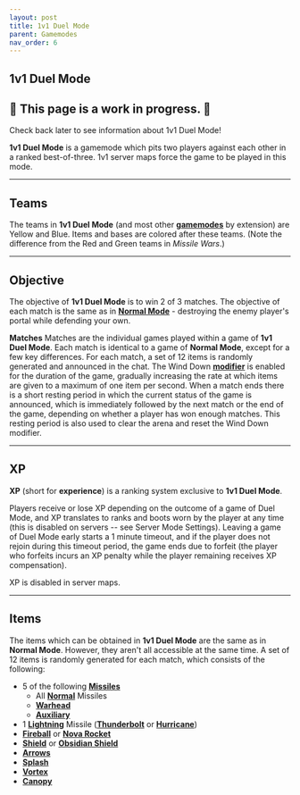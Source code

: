 ```yaml
---
layout: post
title: 1v1 Duel Mode
parent: Gamemodes
nav_order: 6
---
```

**1v1 Duel Mode**
---

## 🚧 This page is a **work in progress**. 🚧

Check back later to see information about 1v1 Duel Mode!

**1v1 Duel Mode** is a gamemode which pits two players against each other in a ranked best-of-three. 1v1 server maps force the game to be played in this mode.

---
## Teams
The teams in **1v1 Duel Mode** (and most other **[gamemodes](https://zeroniaserver.github.io/RocketRidersWiki/gamemodes)** by extension) are Yellow and Blue. Items and bases are colored after these teams. (Note the difference from the Red and Green teams in *Missile Wars*.)

---
## Objective
The objective of **1v1 Duel Mode** is to win 2 of 3 matches. The objective of each match is the same as in **[Normal Mode](https://zeroniaserver.github.io/RocketRidersWiki/gamemodes/normal#objective)** - destroying the enemy player's portal while defending your own.

**Matches**
Matches are the individual games played within a game of **1v1 Duel Mode**. Each match is identical to a game of **Normal Mode**, except for a few key differences. For each match, a set of 12 items is randomly generated and announced in the chat. The Wind Down **[modifier](https://zeroniaserver.github.io/RocketRidersWiki/modification_room/modifiers.html)** is enabled for the duration of the game, gradually increasing the rate at which items are given to a maximum of one item per second. When a match ends there is a short resting period in which the current status of the game is announced, which is immediately followed by the next match or the end of the game, depending on whether a player has won enough matches. This resting period is also used to clear the arena and reset the Wind Down modifier.

---
## XP
**XP** (short for **experience**) is a ranking system exclusive to **1v1 Duel Mode**.

Players receive or lose XP depending on the outcome of a game of Duel Mode, and XP translates to ranks and boots worn by the player at any time (this is disabled on servers -- see Server Mode Settings). Leaving a game of Duel Mode early starts a 1 minute timeout, and if the player does not rejoin during this timeout period, the game ends due to forfeit (the player who forfeits incurs an XP penalty while the player remaining receives XP compensation).

XP is disabled in server maps.

---
## Items
The items which can be obtained in **1v1 Duel Mode** are the same as in **Normal Mode**. However, they aren't all accessible at the same time. A set of 12 items is randomly generated for each match, which consists of the following:

* 5 of the following **[Missiles](https://zeroniaserver.github.io/RocketRidersWiki/missiles/)**
  * All **[Normal](https://zeroniaserver.github.io/RocketRidersWiki/missiles/normal/)** Missiles
  * **[Warhead](https://zeroniaserver.github.io/RocketRidersWiki/missiles/heavy/warhead)**
  * **[Auxiliary](https://zeroniaserver.github.io/RocketRidersWiki/missiles/heavy/auxiliary)**
* 1 **[Lightning](https://zeroniaserver.github.io/RocketRidersWiki/missiles/lightning/)** Missile (**[Thunderbolt](https://zeroniaserver.github.io/RocketRidersWiki/missiles/lightning/thunderbolt)** or **[Hurricane](https://zeroniaserver.github.io/RocketRidersWiki/missiles/lightning/hurricane)**)
* **[Fireball](https://zeroniaserver.github.io/RocketRidersWiki/utilities/fireball)** or **[Nova Rocket](https://zeroniaserver.github.io/RocketRidersWiki/utilities/nova_rocket)**
* **[Shield](https://zeroniaserver.github.io/RocketRidersWiki/utilities/shield)** or **[Obsidian Shield](https://zeroniaserver.github.io/RocketRidersWiki/utilities/obsidian_shield)**
* **[Arrows](https://zeroniaserver.github.io/RocketRidersWiki/utilities/arrows)**
* **[Splash](https://zeroniaserver.github.io/RocketRidersWiki/utilities/splash)**
* **[Vortex](https://zeroniaserver.github.io/RocketRidersWiki/utilities/vortex)**
* **[Canopy](https://zeroniaserver.github.io/RocketRidersWiki/utilities/canopy)**

